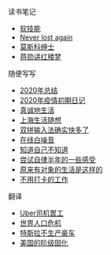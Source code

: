 读书笔记
* [软技能](books/软技能)
* [Never lost again](books/谷歌方法)
* [莫斯科绅士](books/莫斯科绅士)
* [蒋勋讲红楼梦](books/蒋勋讲红楼梦)

随便写写
* [2020年总结](posts/2020年总结)
* [2020年疫情初期日记](posts/2020年疫情初期日记)
* [真诚地生活](posts/真诚地生活)
* [上海生活随想](posts/上海生活随想)
* [双拼输入法确实快多了](posts/双拼输入法确实快多了)
* [在线白噪音](posts/在线白噪音)
* [知道自己不知道](posts/知道自己不知道)
* [尝试自律半年的一些感受](posts/尝试自律半年的一些感受)
* [原来有对象的生活是这样的](posts/原来有对象的生活是这样的)
* [不用打卡的工作](posts/不用打卡的工作)

翻译
* [Uber司机罢工](translations/Uber司机罢工)
* [世界人口危机](translations/世界人口危机)
* [特斯拉不生产豪车](translations/特斯拉不生产豪车)
* [美国的阶级固化](translations/美国的阶级固化)
